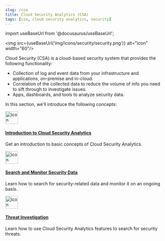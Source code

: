 ```yaml
---
slug: /csa
title: Cloud Security Analytics (CSA)
tags: [csa, cloud security analytics, security]
---
```


import useBaseUrl from '@docusaurus/useBaseUrl';

<img src={useBaseUrl('img/icons/security/security.png')} alt="icon" width="60"/>

Cloud Security (CSA) is a cloud-based security system that provides the following functionality: 

* Collection of log and event data from your infrastructure and applications, on-premise and in-cloud.
* Correlation of the collected data to reduce the volume of info you need to sift through to investigate issues.
* Apps, dashboards, and tools to analyze security data.

In this section, we'll introduce the following concepts:

<div className="box-wrapper" markdown="1">
<div className="box smallbox1 card">
  <div className="container">
  <a href="/docs/csa/introduction-to-csa"><img src={useBaseUrl('img/icons/security/security.png')} alt="icon" width="40"/><h4>Introduction to Cloud Security Analytics</h4></a>
  <p>Get an introduction to basic concepts of Cloud Security Analytics.</p>
  </div>
</div>
<div className="box smallbox2 card">
  <div className="container">
  <a href="/docs/csa/search-and-monitor"><img src={useBaseUrl('img/icons/security/security.png')} alt="icon" width="40"/><h4>Search and Monitor Security Data</h4></a>
  <p>Learn how to search for security-related data and monitor it on an ongoing basis.</p>
  </div>
</div>
<div className="box smallbox3 card">
  <div className="container">
  <a href="/docs/csa/threat-investigation"><img src={useBaseUrl('img/icons/security/security.png')} alt="icon" width="40"/><h4>Threat Investigation</h4></a>
  <p>Learn how to use Cloud Security Analytics features to search for security threats.</p>
  </div>
</div>
</div>